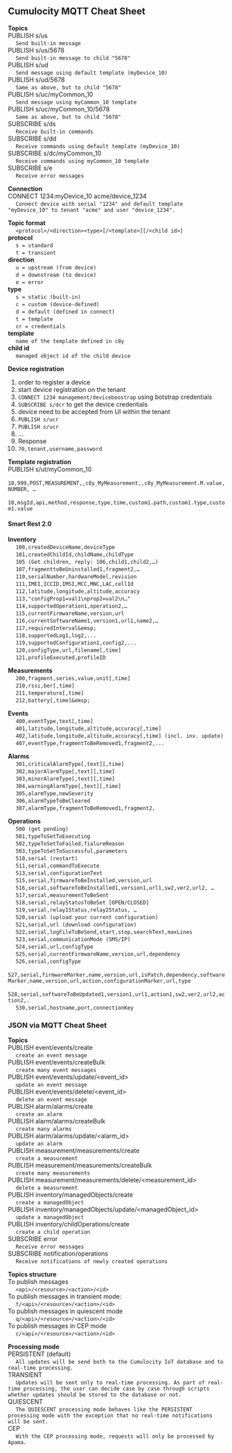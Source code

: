 ## Cumulocity MQTT Cheat Sheet 
**Topics**  
PUBLISH s/us  
&emsp;  `Send built-in message`  
PUBLISH s/us/5678  
&emsp; `Send built-in message to child "5678"`  
PUBLISH s/ud  
&emsp; `Send message using default template (myDevice_10)`  
PUBLISH s/ud/5678  
&emsp; `Same as above, but to child "5678"`  
PUBLISH s/uc/myCommon_10  
&emsp; `Send message using myCommon_10 template`  
PUBLISH s/uc/myCommon_10/5678  
&emsp; `Same as above, but to child "5678"`  
SUBSCRIBE s/ds  
&emsp; `Receive built-in commands`  
SUBSCRIBE s/dd  
&emsp; `Receive commands using default template (myDevice_10)`  
SUBSCRIBE s/dc/myCommon_10  
&emsp; `Receive commands using myCommon_10 template`  
SUBSCRIBE s/e  
&emsp; `Receive error messages`  

**Connection**  
CONNECT 1234:myDevice_10 acme/device_1234  
&emsp; `Connect device with serial "1234" and default template "myDevice_10" to tenant "acme" and user "device_1234". `  

**Topic format**  
&emsp; `<protocol>/<direction><type>[/<template>][/<child id>]`  
**protocol**  
&emsp; `s = standard`  
&emsp; `t = transient`  
**direction**  
&emsp; `u = upstream (from device)`  
&emsp; `d = downstream (to device)`  
&emsp; `e = error`  
**type**  
&emsp; `s = static (built-in)`  
&emsp; `c = custom (device-defined)`  
&emsp; `d = default (defined in connect)`  
&emsp; `t = template`  
&emsp; `cr = credentials`  
**template**  
&emsp; `name of the template defined in c8y`  
**child id**  
&emsp; `managed object id of the child device`  

**Device registration**  
1. order to register a device  
2. start device registration on the tenant  
3. `CONNECT 1234 management/deviceboostrap` using botstrap credentials  
4. `SUBSCRIBE s/dcr` to get the device credentials  
5. device need to be accepted from UI within the tenant  
6. `PUBLISH s/ucr`  
7. `PUBLISH s/ucr`  
8. …
9. Response  
10. `70,tenant,username,password`  

**Template registration**  
PUBLISH s/ut/myCommon_10  
&emsp; `10,999,POST,MEASUREMENT,,c8y_MyMeasurement,,c8y_MyMeasurement.M.value,NUMBER, …`  
&emsp; `10,msgId,api,method,response,type,time,custom1.path,custom1.type,custom1.value`  

#### Smart Rest 2.0
**Inventory**  
&emsp; `100,createdDeviceName,deviceType`  
&emsp; `101,createdChildId,childName,childType`  
&emsp; `105 (Get children, reply: 106,child1,child2,…)`  
&emsp; `107,fragmenttoBeUninstalled1,fragment2,…`  
&emsp; `110,serialNumber,hardwareModel,revision`  
&emsp; `111,IMEI,ICCID,IMSI,MCC,MNC,LAC,cellId`  
&emsp; `112,latitude,longitude,altitude,accuracy`  
&emsp; `113,"configProp1=val1\nprop2=val2\n…"`  
&emsp; `114,supportedOperation1,operation2,…`  
&emsp; `115,currentFirmwareName,version,url`  
&emsp; `116,currentSoftwareName1,version1,url1,name2,…`  
&emsp; `117,requiredInterval&emsp; `  
&emsp; `118,supportedLog1,log2,...`  
&emsp; `119,supportedConfiguration1,config2,...`  
&emsp; `120,configType,url,filename[,time]`  
&emsp; `121,profileExecuted,profileID`  

**Measurements**  
&emsp; `200,fragment,series,value,unit[,time]`  
&emsp; `210,rssi,ber[,time]`  
&emsp; `211,temperature[,time]`  
&emsp; `212,battery[,time]&emsp; `  

**Events**  
&emsp; `400,eventType,text[,time]`  
&emsp; `401,latitude,longitude,altitude,accuracy[,time]`  
&emsp; `402,latitude,longitude,altitude,accuracy[,time] (incl. inv. update)`  
&emsp; `407,eventType,fragmentToBeRemoved1,fragment2,...`  

**Alarms**  
&emsp; `301,criticalAlarmType[,text][,time]`  
&emsp; `302,majorAlarmType[,text][,time]`  
&emsp; `303,minorAlarmType[,text][,time]`  
&emsp; `304,warningAlarmType[,text][,time]`  
&emsp; `305,alarmType,newSeverity`  
&emsp; `306,alarmTypeToBeCleared`  
&emsp; `307,alarmType,fragmentToBeRemoved1,fragment2,`  

**Operations**  
&emsp; `500 (get pending)`  
&emsp; `501,typeToSetToExecuting`  
&emsp; `502,typeToSetToFailed,fialureReason`  
&emsp; `503,typeToSetToSuccessful,parameters`  
&emsp; `510,serial (restart)`  
&emsp; `511,serial,commandToExecute`  
&emsp; `513,serial,configurationText`  
&emsp; `515,serial,firmwareToBeInstalled,version,url`  
&emsp; `516,serial,softwareToBeInstalled1,version1,url1,sw2,ver2,url2, …`  
&emsp; `517,serial,measurementToBeSent`  
&emsp; `518,serial,relayStatusToBeSet [OPEN/CLOSED]`  
&emsp; `519,serial,relay1Status,relay2Status, …`  
&emsp; `520,serial (upload your current configuration)`  
&emsp; `521,serial,url (download configuration)`  
&emsp; `522,serial,logFileToBeSend,start,stop,searchText,maxLines`  
&emsp; `523,serial,communicationMode (SMS/IP)`  
&emsp; `524,serial,url,configType`  
&emsp; `525,serial,currentFirmwareName,version,url,dependency`  
&emsp; `526,serial,configType`  
&emsp; `527,serial,firmwareMarker,name,version,url,isPatch,dependency,softwareMarker,name,version,url,action,configurationMarker,url,type`  
&emsp; `528,serial,softwareToBeUpdated1,version1,url1,action1,sw2,ver2,url2,action2,.`  
&emsp; `530,serial,hostname,port,connectionKey`  

### JSON via MQTT Cheat Sheet
**Topics**  
PUBLISH event/events/create  
&emsp; `create an event message`  
PUBLISH event/events/createBulk  
&emsp; `create many event messages`  
PUBLISH event/events/update/<event_id>  
&emsp; `update an event message`  
PUBLISH event/events/delete/<event_id>  
&emsp; `delete an event message`  
PUBLISH alarm/alarms/create  
&emsp; `create an alarm`  
PUBLISH alarm/alarms/createBulk  
&emsp; `create many alarms`  
PUBLISH alarm/alarms/update/<alarm_id>  
&emsp; `update an alarm`  
PUBLISH measurement/measurements/create  
&emsp; `create a measurement`  
PUBLISH measurement/measurements/createBulk  
&emsp; `create many measurements`  
PUBLISH measurement/measurements/delete/<measurement_id>  
&emsp; `delete a measurement`  
PUBLISH inventory/managedObjects/create  
&emsp; `create a managedObject`  
PUBLISH inventory/managedObjects/update/<managedObject_id>  
&emsp; `update a managedObject`  
PUBLISH inventory/childOperations/create  
&emsp; `create a child operation`  
SUBSCRIBE error  
&emsp; `Receive error messages`  
SUBSCRIBE notification/operations  
&emsp; `Receive notifications of newly created operations`  

**Topics structure**  
To publish messages  
&emsp; `<api>/<resource>/<action>/<id>`  
To publish messages in transient mode:  
&emsp; `t/<api>/<resource>/<action>/<id>`  
To publish messages in quiescent mode  
&emsp; `q/<api>/<resource>/<action>/<id>`  
To publish messages in CEP mode  
&emsp; `c/<api>/<resource>/<action>/<id>`  

**Processing mode**  
PERSISTENT (default)  
&emsp; `All updates will be send both to the Cumulocity IoT database and to real-time processing.`  
TRANSIENT  
&emsp; `Updates will be sent only to real-time processing. As part of real-time processing, the user can decide case by case through scripts whether updates should be stored to the database or not.`  
QUIESCENT  
&emsp; `The QUIESCENT processing mode behaves like the PERSISTENT processing mode with the exception that no real-time notifications will be sent.`  
CEP  
&emsp; `With the CEP processing mode, requests will only be processed by Apama.`  

